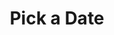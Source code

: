 ---
layout: project
title: "Pick a Date"
start_date: 2025-05-10
status: "Planning"
slug: pick-a-date
description: >
  A next‑generation tool to help users track their tasks,  
  visualize progress, and collaborate in real time.

milestones:

# (optional) also tag it for easier filtering
tags: []
---